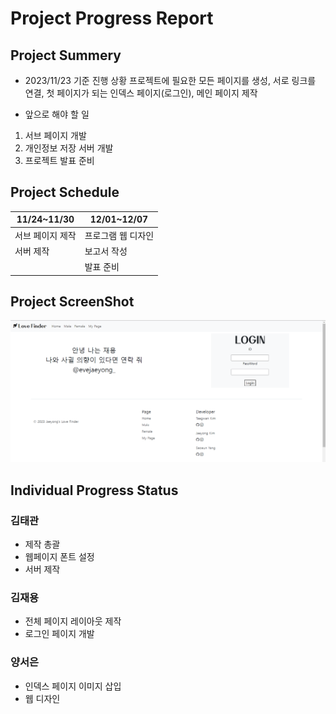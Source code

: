 # Project Progress Report

## Project Summery
- 2023/11/23 기준 진행 상황
프로젝트에 필요한 모든 페이지를 생성, 서로 링크를 연결, 첫 페이지가 되는 인덱스 페이지(로그인), 메인 페이지 제작

- 앞으로 해야 할 일
1. 서브 페이지 개발
2. 개인정보 저장 서버 개발
3. 프로젝트 발표 준비

## Project Schedule
|11/24~11/30|12/01~12/07|
|-----------|-----------|
|서브 페이지 제작|프로그램 웹 디자인|
|서버 제작|보고서 작성|
||발표 준비|

## Project ScreenShot
![Image](/images/KakaoTalk_20231122_014547925.png)

## Individual Progress Status
### 김태관
 - 제작 총괄
 - 웹페이지 폰트 설정
 - 서버 제작

### 김재용
 - 전체 페이지 레이아웃 제작
 - 로그인 페이지 개발

### 양서은
 - 인덱스 페이지 이미지 삽입
 - 웹 디자인
